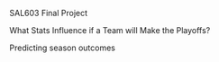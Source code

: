 SAL603 Final Project

What Stats Influence if a Team will Make the Playoffs?

Predicting season outcomes
